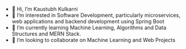 - 👋 Hi, I’m Kaustubh Kulkarni
- 👀 I’m interested in Software Development, particularly microservices, web applications and backend development using Spring Boot
- 🌱 I’m currently learning Machine Learning, Algorithms and Data Structures and MERN Stack.
- 💞️ I’m looking to collaborate on Machine Learning and Web Projects


<!---
kkbacktracks/kkbacktracks is a ✨ special ✨ repository because its `README.md` (this file) appears on your GitHub profile.
You can click the Preview link to take a look at your changes.
--->
